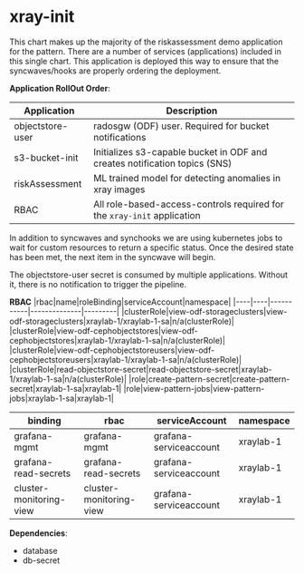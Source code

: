 # xray-init 

This chart makes up the majority of the riskassessment demo application for the pattern. There are a number of services (applications) included 
in this single chart. This application is deployed this way to ensure that the syncwaves/hooks are properly ordering the deployment. 

**Application RollOut Order**:

|Application|Description|
|-----------|-----------|
|objectstore-user| radosgw (ODF) user. Required for bucket notifications|
|s3-bucket-init| Initializes s3-capable bucket in ODF and creates notification topics (SNS)|
|riskAssessment| ML trained model for detecting anomalies in xray images|
|RBAC| All role-based-access-controls required for the `xray-init` application|

In addition to syncwaves and synchooks we are using kubernetes jobs to wait for custom resources to return a specific status. Once the desired state has been met, the next item in the syncwave will begin. 

The objectstore-user secret is consumed by multiple applications. Without it, there is no notification to trigger the pipeline. 

**RBAC**
|rbac|name|roleBinding|serviceAccount|namespace|
|----|----|-----------|--------------|---------|
|clusterRole|view-odf-storageclusters|view-odf-storageclusters|xraylab-1/xraylab-1-sa|n/a(clusterRole)|
|clusterRole|view-odf-cephobjectstores|view-odf-cephobjectstores|xraylab-1/xraylab-1-sa|n/a(clusterRole)|
|clusterRole|view-odf-cephobjectstoreusers|view-odf-cephobjectstoreusers|xraylab-1/xraylab-1-sa|n/a(clusterRole)|
|clusterRole|read-objectstore-secret|read-objectstore-secret|xraylab-1/xraylab-1-sa|n/a(clusterRole)|
|role|create-pattern-secret|create-pattern-secret|xraylab-1-sa|xraylab-1|
|role|view-pattern-jobs|view-pattern-jobs|xraylab-1-sa|xraylab-1|

|binding|rbac|serviceAccount|namespace|
|----|----|--------|-----|
|grafana-mgmt|grafana-mgmt|grafana-serviceaccount|xraylab-1|
|grafana-read-secrets|grafana-read-secrets|grafana-serviceaccount|xraylab-1|
|cluster-monitoring-view|cluster-monitoring-view|grafana-serviceaccount|xraylab-1|

**Dependencies**:
- database
- db-secret
